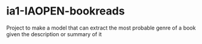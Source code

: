 # ia1-IAOPEN-bookreads
Project to make a model that can extract the most probable genre of a book given the description or summary of it
